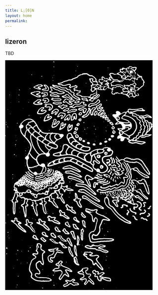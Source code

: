 ```yaml
---
title: L;[0]N 
layout: home
permalink: 
---
```


## lizeron

TBD

![rey de ¿? regiones](/assets/images/king-of-x-regions.jpg)

